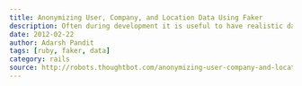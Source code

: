 ```yaml
---
title: Anonymizing User, Company, and Location Data Using Faker
description: Often during development it is useful to have realistic data to get a sense of how an app would behave in the wild.
date: 2012-02-22
author: Adarsh Pandit
tags: [ruby, faker, data]
category: rails
source: http://robots.thoughtbot.com/anonymizing-user-company-and-location-data-using
---
```

